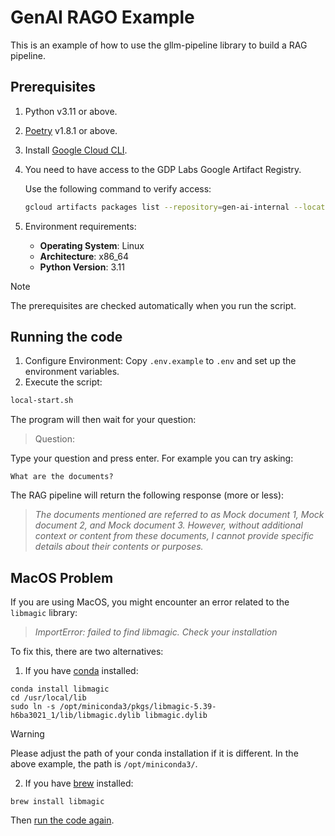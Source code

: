 # GenAI RAGO Example

This is an example of how to use the gllm-pipeline library to build a RAG pipeline.

## Prerequisites

1. Python v3.11 or above.
2. [Poetry](https://python-poetry.org/docs/) v1.8.1 or above.
3. Install [Google Cloud CLI](https://cloud.google.com/sdk/docs/install#linux).
4. You need to have access to the GDP Labs Google Artifact Registry.
   
   Use the following command to verify access:
   ```bash
   gcloud artifacts packages list --repository=gen-ai-internal --location=asia-southeast2 --project=glair01
   ```
5. Environment requirements:
   - **Operating System**: Linux
   - **Architecture**: x86_64
   - **Python Version**: 3.11

> [!NOTE]
> The prerequisites are checked automatically when you run the script.

## Running the code

1. Configure Environment: Copy `.env.example` to `.env` and set up the environment variables.
2. Execute the script:

```bash
local-start.sh
```

The program will then wait for your question:

> Question:

Type your question and press enter. For example you can try asking:

```
What are the documents?
```

The RAG pipeline will return the following response (more or less):

> _The documents mentioned are referred to as Mock document 1, Mock document 2, and Mock document 3. However, without additional context or content from these documents, I cannot provide specific details about their contents or purposes._

## MacOS Problem

If you are using MacOS, you might encounter an error related to the `libmagic` library:

> _ImportError: failed to find libmagic. Check your installation_

To fix this, there are two alternatives:

1. If you have [conda](https://docs.anaconda.com/miniconda/install/) installed:

```
conda install libmagic
cd /usr/local/lib
sudo ln -s /opt/miniconda3/pkgs/libmagic-5.39-h6ba3021_1/lib/libmagic.dylib libmagic.dylib
```

> [!WARNING]
> Please adjust the path of your conda installation if it is different. In the above example, the path is `/opt/miniconda3/`.

2. If you have [brew](https://brew.sh/) installed:

```
brew install libmagic
```

Then [run the code again](#running-the-code).
